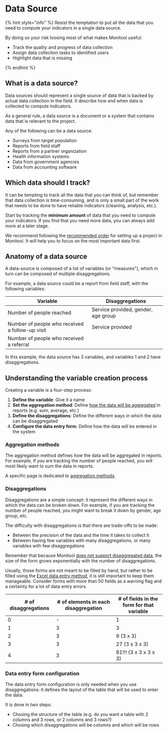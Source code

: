 # Data Source

{% hint style="info" %}
Resist the temptation to put all the data that you need to compute your indicators in a single data source.

By doing so your risk loosing most of what makes Monitool useful:

- Track the quality and progress of data collection
- Assign data collection tasks to identified users
- Highlight data that is missing

{% endhint %}

## What is a data source?

Data sources should represent a single source of data that is backed by actual data collection in the field.
It describe how and when data is collected to compute indicators.

As a general rule, a data source is a document or a system that contains data that is relevant to the project.

Any of the following can be a data source:

- Surveys from target population
- Reports from field staff
- Reports from a partner organization
- Health information systems
- Data from government agencies
- Data from accounting software

## Which data should I track?

It can be tempting to track all the data that you can think of, but remember that data collection is time-consuming, and is only a small part of the work that needs to be done to have reliable indicators (cleaning, analysis, etc.).

Start by tracking the **minimum amount** of data that you need to compute your indicators. If you find that you need more data, you can always add more at a later stage.

We recommend following the [recommended order](./recommended-order.md) for setting up a project in Monitool. It will help you to focus on the most important data first.

## Anatomy of a data source

A data-source is composed of a list of variables (or "measures"), which in turn can be composed of multiple disaggregations.

For example, a data source could be a report from field staff, with the following variables:

| Variable                                        | Disaggregations                     |
| ----------------------------------------------- | ----------------------------------- |
| Number of people reached                        | Service provided, gender, age group |
| Number of people who received a follow-up visit | Service provided                    |
| Number of people who received a referral        |                                     |

In this example, the data source has 3 variables, and variables 1 and 2 have disaggregations.

## Understanding the variable creation process

Creating a variable is a four-step process:

1. **Define the variable**: Give it a name
2. **Set the aggregation method**: Define [how the data will be aggregated](../advanced-concepts/aggregation-modes.md) in reports (e.g. sum, average, etc.)
3. **Define the disaggregations**: Define the different ways in which the data can be disaggregated
4. **Configure the data entry form**: Define how the data will be entered in the system

### Aggregation methods

The aggregation method defines how the data will be aggregated in reports. For example, if you are tracking the number of people reached, you will most likely want to sum the data in reports.

A specific page is dedicated to [aggregation methods](../advanced-concepts/aggregation-modes.md).

### Disaggregations

Disaggregations are a simple concept: it represent the different ways in which the data can be broken down. For example, if you are tracking the number of people reached, you might want to break it down by gender, age group, etc.

The difficulty with disaggregations is that there are trade-offs to be made:

- Between the precision of the data and the time it takes to collect it
- Between having few variables with many disaggregations, or many variables with few disaggregations

Remember that because Monitool [does not support disaggregated data](../limits.md), the size of the form grows exponentially with the number of disaggregations.

Usually, those forms are not meant to be filled by hand, but rather to be filled using the [Excel data entry method](../data-entry/excel-data-entry.md), it is still important to keep them manageable. Consider forms with more than 50 fields as a warning flag and a certainty for a lot of data entry errors.

| # of disaggregations | # of elements in each disaggregation | # of fields in the form for that variable |
| -------------------- | ------------------------------------ | ----------------------------------------- |
| 0                    | -                                    | 1                                         |
| 1                    | 3                                    | 3                                         |
| 2                    | 3                                    | 9 (3 x 3)                                 |
| 3                    | 3                                    | 27 (3 x 3 x 3)                            |
| 4                    | 3                                    | 81!!! (3 x 3 x 3 x 3)                     |

### Data entry form configuration

The data entry form configuration is only needed when you use disaggregations: it defines the layout of the table that will be used to enter the data.

It is done in two steps:

- Chosing the structure of the table (e.g. do you want a table with 2 columns and 3 rows, or 2 columns and 3 rows?)
- Chosing which disaggregations will be columns and which will be rows
